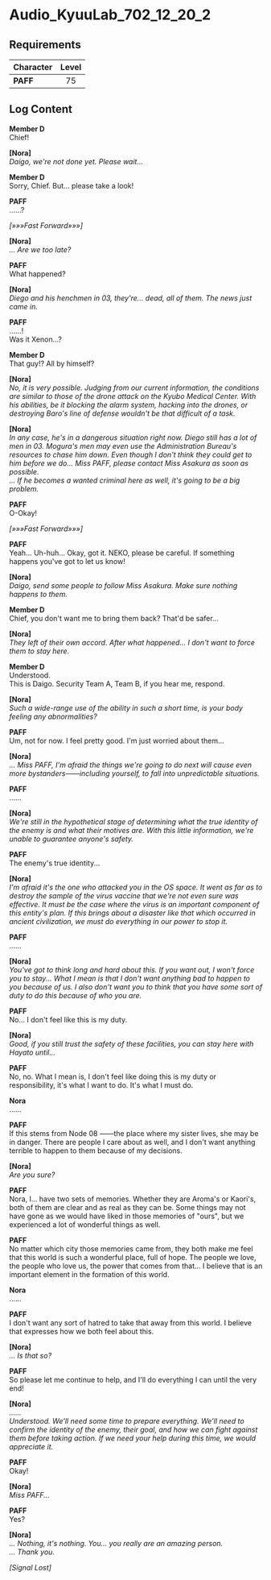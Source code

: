 # Audio_KyuuLab_702_12_20_2
## Requirements
|Character|Level|
|---------|:---:|
|**PAFF** | 75  |

## Log Content
**Member D**<br>
Chief!

**[Nora]**<br>
*Daigo, we're not done yet. Please wait...*

**Member D**<br>
Sorry, Chief. But... please take a look!

**PAFF**<br>
......?

*[»»»Fast Forward»»»]*

**[Nora]**<br>
*... Are we too late?*

**PAFF**<br>
What happened?

**[Nora]**<br>
*Diego and his henchmen in 03, they're... dead, all of them. The news just came in.*

**PAFF**<br>
......!<br>
Was it Xenon...?

**Member D**<br>
That guy!? All by himself?

**[Nora]**<br>
*No, it is very possible. Judging from our current information, the conditions are similar to those of the drone attack on the Kyubo Medical Center. With his abilities, be it blocking the alarm system, hacking into the drones, or destroying Baro's line of defense wouldn't be that difficult of a task.*

**[Nora]**<br>
*In any case, he's in a dangerous situation right now. Diego still has a lot of men in 03. Mogura's men may even use the Administration Bureau's resources to chase him down. Even though I don't think they could get to him before we do... Miss PAFF, please contact Miss Asakura as soon as possible.<br>
... If he becomes a wanted criminal here as well, it's going to be a big problem.*

**PAFF**<br>
O\-Okay!

*[»»»Fast Forward»»»]*

**PAFF**<br>
Yeah... Uh\-huh... Okay, got it. NEKO, please be careful. If something happens you've got to let us know!

**[Nora]**<br>
*Daigo, send some people to follow Miss Asakura. Make sure nothing happens to them.*

**Member D**<br>
Chief, you don't want me to bring them back? That'd be safer...

**[Nora]**<br>
*They left of their own accord. After what happened... I don't want to force them to stay here.*

**Member D**<br>
Understood.<br>
This is Daigo. Security Team A, Team B, if you hear me, respond.

**[Nora]**<br>
*Such a wide\-range use of the ability in such a short time, is your body feeling any abnormalities?*

**PAFF**<br>
Um, not for now. I feel pretty good. I'm just worried about them...

**[Nora]**<br>
*... Miss PAFF, I'm afraid the things we're going to do next will cause even more bystanders——including yourself, to fall into unpredictable situations.*

**PAFF**<br>
……

**[Nora]**<br>
*We're still in the hypothetical stage of determining what the true identity of the enemy is and what their motives are. With this little information, we're unable to guarantee anyone's safety.*

**PAFF**<br>
The enemy's true identity...

**[Nora]**<br>
*I'm afraid it's the one who attacked you in the OS space. It went as far as to destroy the sample of the virus vaccine that we're not even sure was effective. It must be the case where the virus is an important component of this entity's plan. If this brings about a disaster like that which occurred in ancient civilization, we must do everything in our power to stop it.*

**PAFF**<br>
……

**[Nora]**<br>
*You've got to think long and hard about this. If you want out, I won't force you to stay... What I mean is that I don't want anything bad to happen to you because of us. I also don't want you to think that you have some sort of duty to do this because of who you are.*

**PAFF**<br>
No... I don't feel like this is my duty.

**[Nora]**<br>
*Good, if you still trust the safety of these facilities, you can stay here with Hayato until...*

**PAFF**<br>
No, no. What I mean is, I don't feel like doing this is my duty or responsibility, it's what I want to do. It's what I must do.

**Nora**<br>
……

**PAFF**<br>
If this stems from Node 08 ——the place where my sister lives, she may be in danger. There are people I care about as well, and I don't want anything terrible to happen to them because of my decisions.

**[Nora]**<br>
*Are you sure?*

**PAFF**<br>
Nora, I... have two sets of memories. Whether they are Aroma's or Kaori's, both of them are clear and as real as they can be. Some things may not have gone as we would have liked in those memories of "ours", but we experienced a lot of wonderful things as well.

**PAFF**<br>
No matter which city those memories came from, they both make me feel that this world is such a wonderful place, full of hope. The people we love, the people who love us, the power that comes from that... I believe that is an important element in the formation of this world.

**Nora**<br>
……

**PAFF**<br>
I don't want any sort of hatred to take that away from this world. I believe that expresses how we both feel about this.

**[Nora]**<br>
*... Is that so?*

**PAFF**<br>
So please let me continue to help, and I'll do everything I can until the very end!

**[Nora]**<br>
*……<br>
Understood. We'll need some time to prepare everything. We'll need to confirm the identity of the enemy, their goal, and how we can fight against them before taking action. If we need your help during this time, we would appreciate it.*

**PAFF**<br>
Okay!

**[Nora]**<br>
*Miss PAFF...*

**PAFF**<br>
Yes?

**[Nora]**<br>
*... Nothing, it's nothing. You... you really are an amazing person.<br>
... Thank you.*

*[Signal Lost]*

